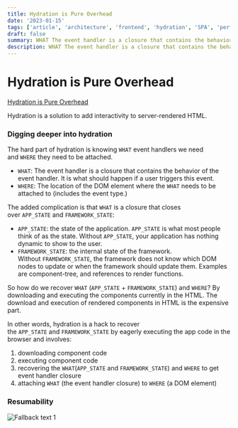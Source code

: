 ```yaml
---
title: Hydration is Pure Overhead
date: '2023-01-15'
tags: ['article', 'architecture', 'frontend', 'hydration', 'SPA', 'performance', 'virtualDom', 'read', 'withResume']
draft: false
summary: WHAT The event handler is a closure that contains the behavior of the event handler.. APP_STATE the state of the application.. By downloading and executing the components currently in the HTML....
description: WHAT The event handler is a closure that contains the behavior of the event handler.. APP_STATE the state of the application.. By downloading and executing the components currently in the HTML....
---
```


# Hydration is Pure Overhead

[Hydration is Pure Overhead](https://www.builder.io/blog/hydration-is-pure-overhead)

Hydration is a solution to add interactivity to server-rendered HTML.

### Digging deeper into hydration

The hard part of hydration is knowing `WHAT` event handlers we need and `WHERE` they need to be attached.

-   `WHAT`: The event handler is a closure that contains the behavior of the event handler. It is what should happen if a user triggers this event.
-   `WHERE`: The location of the DOM element where the `WHAT` needs to be attached to (includes the event type.)

The added complication is that `WHAT` is a closure that closes over `APP_STATE` and `FRAMEWORK_STATE`:

-   `APP_STATE`: the state of the application. `APP_STATE` is what most people think of as the state. Without `APP_STATE`, your application has nothing dynamic to show to the user.
-   `FRAMEWORK_STATE`: the internal state of the framework. Without `FRAMEWORK_STATE`, the framework does not know which DOM nodes to update or when the framework should update them. Examples are component-tree, and references to render functions.

So how do we recover `WHAT` (`APP_STATE` + `FRAMEWORK_STATE`) and `WHERE`? By downloading and executing the components currently in the HTML. The download and execution of rendered components in HTML is the expensive part.

In other words, hydration is a hack to recover the `APP_STATE` and `FRAMEWORK_STATE` by eagerly executing the app code in the browser and involves:

1.  downloading component code
2.  executing component code
3.  recovering the `WHAT`(`APP_STATE` and `FRAMEWORK_STATE`) and `WHERE` to get event handler closure
4.  attaching `WHAT` (the event handler closure) to `WHERE` (a DOM element)

### Resumability

![Fallback text 1](/static/assets/pasted-image-20221007171948.png)